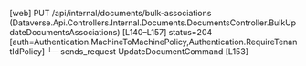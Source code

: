 [web] PUT /api/internal/documents/bulk-associations  (Dataverse.Api.Controllers.Internal.Documents.DocumentsController.BulkUpdateDocumentsAssociations)  [L140–L157] status=204 [auth=Authentication.MachineToMachinePolicy,Authentication.RequireTenantIdPolicy]
  └─ sends_request UpdateDocumentCommand [L153]

